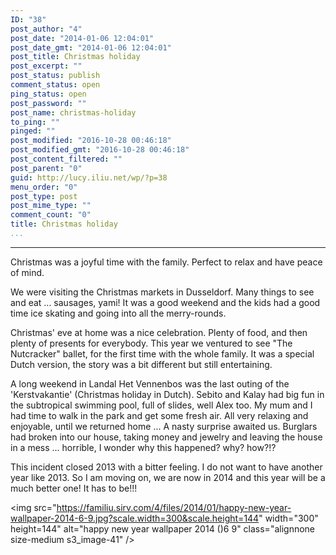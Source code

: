 ```yaml
---
ID: "38"
post_author: "4"
post_date: "2014-01-06 12:04:01"
post_date_gmt: "2014-01-06 12:04:01"
post_title: Christmas holiday
post_excerpt: ""
post_status: publish
comment_status: open
ping_status: open
post_password: ""
post_name: christmas-holiday
to_ping: ""
pinged: ""
post_modified: "2016-10-28 00:46:18"
post_modified_gmt: "2016-10-28 00:46:18"
post_content_filtered: ""
post_parent: "0"
guid: http://lucy.iliu.net/wp/?p=38
menu_order: "0"
post_type: post
post_mime_type: ""
comment_count: "0"
title: Christmas holiday
...
```

---

Christmas was a joyful time with the family. Perfect to relax and have peace of mind.

We were visiting the Christmas markets in Dusseldorf. Many things to see and eat ... sausages, yami! It was a good weekend and the kids had a good time ice skating and going into all the merry-rounds.

Christmas' eve at home was a nice celebration. Plenty of food, and then plenty of presents for everybody. This year we ventured to see "The Nutcracker" ballet, for the first time with the whole family. It was a special Dutch version, the story was a bit different but still entertaining.

A long weekend in Landal Het Vennenbos was the last outing of the 'Kerstvakantie' (Christmas holiday in Dutch). Sebito and Kalay had big fun in the subtropical swimming pool, full of slides, well Alex too. My mum and I had time to walk in the park and get some fresh air. All very relaxing and enjoyable, until we returned home ... A nasty surprise awaited us. Burglars had broken into our house, taking money and jewelry and leaving the house in a mess ... horrible, I wonder why this happened? why? how?!?

This incident closed 2013 with a bitter feeling. I do not want to have another year like 2013. So I am moving on, we are now in 2014 and this year will be a much better one! It has to be!!!

<img src="https://familiu.sirv.com/4/files/2014/01/happy-new-year-wallpaper-2014-6-9.jpg?scale.width=300&scale.height=144" width="300" height=144" alt="happy new year wallpaper 2014 ()6 9" class="alignnone size-medium s3_image-41" />
